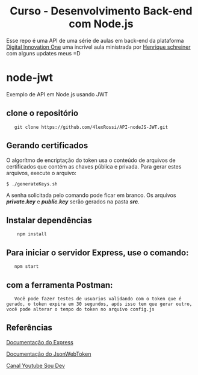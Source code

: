 <h1 align="center">Curso - Desenvolvimento Back-end com Node.js</h1>

Esse repo é uma API de uma série de aulas em back-end da plataforma 
[Digital Innovation One](https://digitalinnovation.one/sign-up?ref=QFX2ZVP4RU)
uma incrivel aula ministrada por [Henrique schreiner](https://www.linkedin.com/in/henriqueschreiner/) com alguns updates meus =D


# node-jwt
Exemplo de API em Node.js usando JWT

## clone o repositório 
```
   git clone https://github.com/4lexRossi/API-nodeJS-JWT.git
```

## Gerando certificados

O algorítmo de encriptação do token usa o conteúdo de arquivos de certificados que contém as chaves pública e privada. Para gerar estes arquivos, execute o arquivo:

```
$ ./generateKeys.sh
```
A senha solicitada pelo comando pode ficar em branco. Os arquivos **_private.key_** e **_public.key_** serão gerados na pasta **_src_**.

## Instalar dependências
```
    npm install
```

## Para iniciar o servidor Express, use o comando:

```
   npm start
```
## com a ferramenta Postman:
```
   Você pode fazer testes de usuarios validando com o token que é gerado, o token expira em 30 segundos, após isso tem que gerar outro, você pode alterar o tempo do token no arquivo config.js

```

## Referências
[Documentação do Express](https://expressjs.com)

[Documentação do JsonWebToken](https://github.com/auth0/node-jsonwebtoken)

[Canal Youtube Sou Dev](https://www.youtube.com/channel/UCFxvsawe-DYiVnbyozJkH5w)